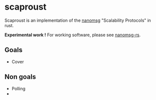 # scaproust

Scaproust is an implementation of the [nanomsg](http://nanomsg.org/index.html) "Scalability Protocols" in rust.

**Experimental work !** For working software, please see [nanomsg-rs](https://github.com/blabaere/nanomsg.rs).

## Goals
* Cover 

## Non goals
* Polling
* 